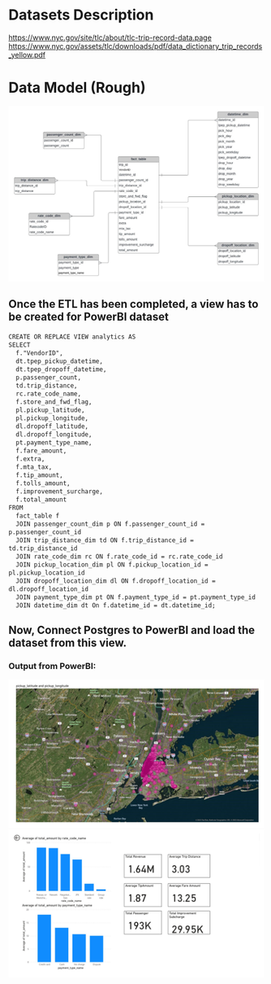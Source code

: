 # Datasets Description
https://www.nyc.gov/site/tlc/about/tlc-trip-record-data.page
https://www.nyc.gov/assets/tlc/downloads/pdf/data_dictionary_trip_records_yellow.pdf

# Data Model (Rough)
![Datamodel](data_model.jpeg)

## Once the ETL has been completed, a view has to be created for PowerBI dataset
```
CREATE OR REPLACE VIEW analytics AS
SELECT
  f."VendorID",
  dt.tpep_pickup_datetime,
  dt.tpep_dropoff_datetime,
  p.passenger_count,
  td.trip_distance,
  rc.rate_code_name,
  f.store_and_fwd_flag,
  pl.pickup_latitude,
  pl.pickup_longitude,
  dl.dropoff_latitude,
  dl.dropoff_longitude,
  pt.payment_type_name,
  f.fare_amount,
  f.extra,
  f.mta_tax,
  f.tip_amount,
  f.tolls_amount,
  f.improvement_surcharge,
  f.total_amount
FROM
  fact_table f
  JOIN passenger_count_dim p ON f.passenger_count_id = p.passenger_count_id
  JOIN trip_distance_dim td ON f.trip_distance_id = td.trip_distance_id
  JOIN rate_code_dim rc ON f.rate_code_id = rc.rate_code_id
  JOIN pickup_location_dim pl ON f.pickup_location_id = pl.pickup_location_id
  JOIN dropoff_location_dim dl ON f.dropoff_location_id = dl.dropoff_location_id
  JOIN payment_type_dim pt ON f.payment_type_id = pt.payment_type_id
  JOIN datetime_dim dt On f.datetime_id = dt.datetime_id;
```

## Now, Connect Postgres to PowerBI and load the dataset from this view.
### Output from PowerBI:
![Datamodel](PowerBIOutput-1.jpg)
![Datamodel](PowerBIOutput-2.jpg)

